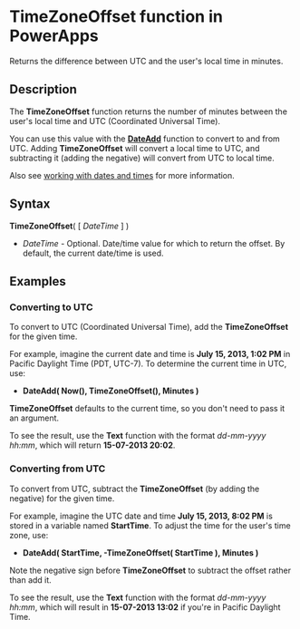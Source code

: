 <properties
	pageTitle="TimeZoneOffset function | Microsoft PowerApps"
	description="Reference information, including syntax and examples, for the TimeZoneOffset function in PowerApps"
	services=""
	suite="powerapps"
	documentationCenter="na"
	authors="gregli-msft"
	manager="anneta"
	editor=""
	tags=""/>

<tags
   ms.service="powerapps"
   ms.devlang="na"
   ms.topic="article"
   ms.tgt_pltfrm="na"
   ms.workload="na"
   ms.date="05/23/2017"
   ms.author="gregli"/>

# TimeZoneOffset function in PowerApps #
Returns the difference between UTC and the user's local time in minutes.

## Description ##
The **TimeZoneOffset** function returns the number of minutes between the user's local time and UTC (Coordinated Universal Time).   

You can use this value with the [**DateAdd**](function-dateadd-datediff.md) function to convert to and from UTC. Adding **TimeZoneOffset** will convert a local time to UTC, and subtracting it (adding the negative) will convert from UTC to local time.

Also see [working with dates and times](../show-text-dates-times.md) for more information.

## Syntax ##
**TimeZoneOffset**( [ *DateTime* ] )

- *DateTime* - Optional.  Date/time value for which to return the offset.  By default, the current date/time is used.

## Examples ##

### Converting to UTC ###
To convert to UTC (Coordinated Universal Time), add the **TimeZoneOffset** for the given time.  

For example, imagine the current date and time is **July 15, 2013, 1:02 PM** in Pacific Daylight Time (PDT, UTC-7). To determine the current time in UTC, use:

- **DateAdd( Now(), TimeZoneOffset(), Minutes )**

**TimeZoneOffset** defaults to the current time, so you don't need to pass it an argument.

To see the result, use the **Text** function with the format *dd-mm-yyyy hh:mm*, which will return **15-07-2013 20:02**.

### Converting from UTC ###
To convert from UTC, subtract the **TimeZoneOffset** (by adding the negative) for the given time.

For example, imagine the UTC date and time **July 15, 2013, 8:02 PM** is stored in a variable named **StartTime**. To adjust the time for the user's time zone, use:

- **DateAdd( StartTime, -TimeZoneOffset( StartTime ), Minutes )**

Note the negative sign before **TimeZoneOffset** to subtract the offset rather than add it.

To see the result, use the **Text** function with the format *dd-mm-yyyy hh:mm*, which will result in **15-07-2013 13:02** if you're in Pacific Daylight Time.

